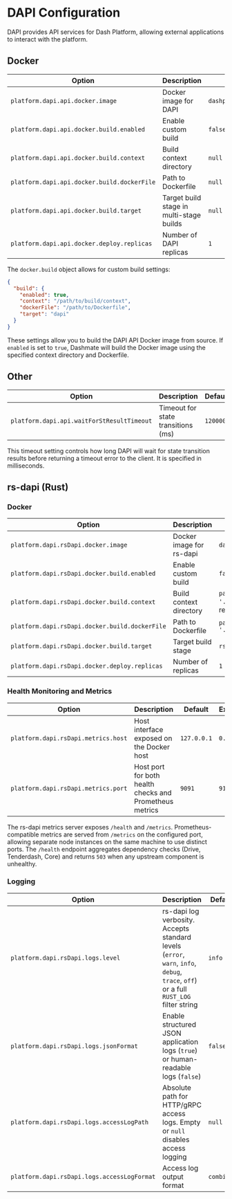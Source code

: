 # DAPI Configuration

DAPI provides API services for Dash Platform, allowing external applications to interact with the platform.

## Docker

| Option | Description | Default | Example                 |
|--------|-------------|---------|-------------------------|
| `platform.dapi.api.docker.image` | Docker image for DAPI | `dashpay/dapi:${version}` | `dashpay/dapi:latest`   |
| `platform.dapi.api.docker.build.enabled` | Enable custom build | `false` | `true`                  |
| `platform.dapi.api.docker.build.context` | Build context directory | `null` | `"/path/to/context"`    |
| `platform.dapi.api.docker.build.dockerFile` | Path to Dockerfile | `null` | `"/path/to/Dockerfile"` |
| `platform.dapi.api.docker.build.target` | Target build stage in multi-stage builds | `null` | `"dapi"` |
| `platform.dapi.api.docker.deploy.replicas` | Number of DAPI replicas | `1` | `3`                     |

The `docker.build` object allows for custom build settings:
```json
{
  "build": {
    "enabled": true,
    "context": "/path/to/build/context",
    "dockerFile": "/path/to/Dockerfile",
    "target": "dapi"
  }
}
```

These settings allow you to build the DAPI API Docker image from source. If `enabled` is set to `true`, Dashmate will build the Docker image using the specified context directory and Dockerfile.

## Other

| Option | Description | Default | Example |
|--------|-------------|---------|---------|
| `platform.dapi.api.waitForStResultTimeout` | Timeout for state transitions (ms) | `120000` | `240000` |

This timeout setting controls how long DAPI will wait for state transition results before returning a timeout error to the client. It is specified in milliseconds.

## rs-dapi (Rust)

### Docker

| Option | Description | Default | Example |
|--------|-------------|---------|---------|
| `platform.dapi.rsDapi.docker.image` | Docker image for rs-dapi | `dashpay/rs-dapi:${version}` | `dashpay/rs-dapi:latest` |
| `platform.dapi.rsDapi.docker.build.enabled` | Enable custom build | `false` | `true` |
| `platform.dapi.rsDapi.docker.build.context` | Build context directory | `path.join(PACKAGE_ROOT_DIR, '..', '..')` (Dash Platform repo root) | `"/path/to/context"` |
| `platform.dapi.rsDapi.docker.build.dockerFile` | Path to Dockerfile | `path.join(PACKAGE_ROOT_DIR, '..', '..', 'Dockerfile')` | `"/path/to/Dockerfile"` |
| `platform.dapi.rsDapi.docker.build.target` | Target build stage | `rs-dapi` | `"rs-dapi"` |
| `platform.dapi.rsDapi.docker.deploy.replicas` | Number of replicas | `1` | `2` |

### Health Monitoring and Metrics

| Option | Description | Default | Example |
|--------|-------------|---------|---------|
| `platform.dapi.rsDapi.metrics.host` | Host interface exposed on the Docker host | `127.0.0.1` | `0.0.0.0` |
| `platform.dapi.rsDapi.metrics.port` | Host port for both health checks and Prometheus metrics | `9091` | `9191` |

The rs-dapi metrics server exposes `/health` and `/metrics`. Prometheus-compatible metrics are served from `/metrics` on the configured port, allowing separate node instances on the same machine to use distinct ports. The `/health` endpoint aggregates dependency checks (Drive, Tenderdash, Core) and returns `503` when any upstream component is unhealthy.

### Logging

| Option | Description | Default | Example |
|--------|-------------|---------|---------|
| `platform.dapi.rsDapi.logs.level` | rs-dapi log verbosity. Accepts standard levels (`error`, `warn`, `info`, `debug`, `trace`, `off`) or a full `RUST_LOG` filter string | `info` | `debug` |
| `platform.dapi.rsDapi.logs.jsonFormat` | Enable structured JSON application logs (`true`) or human-readable logs (`false`) | `false` | `true` |
| `platform.dapi.rsDapi.logs.accessLogPath` | Absolute path for HTTP/gRPC access logs. Empty or `null` disables access logging | `null` | `"/var/log/rs-dapi/access.log"` |
| `platform.dapi.rsDapi.logs.accessLogFormat` | Access log output format | `combined` | `json` |
